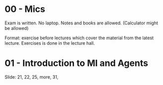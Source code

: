 # 00 - Mics

Exam is written. No laptop. Notes and books are allowed. (Calculator might be allowed)

Format: exercise before lectures which cover the material from the latest lecture. Exercises is done in the lecture hall.

# 01 - Introduction to MI and Agents

Slide: 21, 22, 25,  more, 31, 